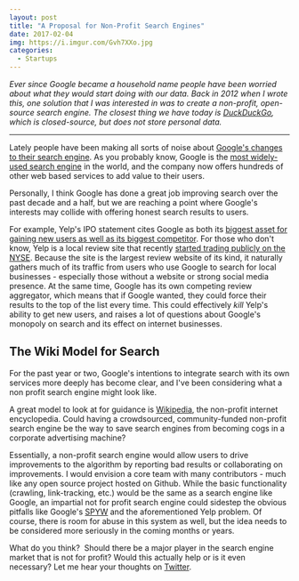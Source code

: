 ```yaml
---
layout: post
title: "A Proposal for Non-Profit Search Engines"
date: 2017-02-04
img: https://i.imgur.com/Gvh7XXo.jpg
categories:
  - Startups
---
```

*Ever since Google became a household name people have been worried about what they would start doing with our data. Back in 2012 when I wrote this, one solution that I was interested in was to create a non-profit, open-source search engine. The closest thing we have today is [DuckDuckGo](https://duckduckgo.com/), which is closed-source, but does not store personal data.*

-----

Lately people have been making all sorts of noise about [Google's changes to their search engine](https://www.cnet.com/news/consumer-group-files-ftc-complaint-against-google/). As you probably know, Google is the [most widely-used search engine](http://www.comscore.com/Press_Events/Press_Releases/2012/2/comScore_Releases_January_2012_U.S._Search_Engine_Rankings) in the world, and the company now offers hundreds of other web based services to add value to their users.

Personally, I think Google has done a great job improving search over the past decade and a half, but we are reaching a point where Google's interests may collide with offering honest search results to users.

For example, Yelp's IPO statement cites Google as both its [biggest asset for gaining new users as well as its biggest competitor](http://seekingalpha.com/article/399831-yelp-has-a-google-problem). For those who don't know, Yelp is a local review site that recently [started trading publicly on the NYSE](https://www.google.com/finance?client=ob&q=NYSE:YELP). Because the site is the largest review website of its kind, it naturally gathers much of its traffic from users who use Google to search for local businesses - especially those without a website or strong social media presence. At the same time, Google has its own competing review aggregator, which means that if Google wanted, they could force their results to the top of the list every time. This could effectively _kill_ Yelp's ability to get new users, and raises a lot of questions about Google's monopoly on search and its effect on internet businesses. 

## The Wiki Model for Search

For the past year or two, Google's intentions to integrate search with its own services more deeply has become clear, and I've been considering what a non profit search engine might look like.

A great model to look at for guidance is [Wikipedia](http://www.wikipedia.org/), the non-profit internet encyclopedia. Could having a crowdsourced, community-funded non-profit search engine be the way to save search engines from becoming cogs in a corporate advertising machine?

Essentially, a non-profit search engine would allow users to drive improvements to the algorithm by reporting bad results or collaborating on improvements. I would envision a core team with many contributors - much like any open source project hosted on Github. While the basic functionality (crawling, link-tracking, etc.) would be the same as a search engine like Google, an impartial not for profit search engine could sidestep the obvious pitfalls like Google's [SPYW](http://searchengineland.com/googles-results-get-more-personal-with-search-plus-your-world-107285) and the aforementioned Yelp problem. Of course, there is room for abuse in this system as well, but the idea needs to be considered more seriously in the coming months or years.

What do you think?  Should there be a major player in the search engine market that is not for profit? Would this actually help or is it even necessary? Let me hear your thoughts on [Twitter](https://twitter.com/KarlLHughes).

